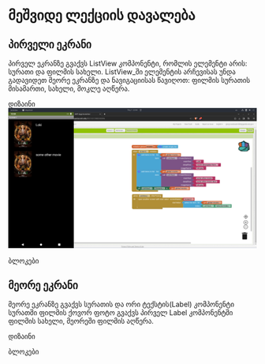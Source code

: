 # მეშვიდე ლექციის დავალება

## პირველი ეკრანი
პირველ ეკრანზე გვაქვს ListView კომპონენტი, რომლის ელემენტი არის: სურათი და ფილმის სახელი.
ListView_ში ელემენტის არჩევისას უნდა გადავიდეთ მეორე ეკრანზე და ნავიგაციისას წავიღოთ: ფილმის სურათის მისამართი, სახელი, მოკლე აღწერა.

დიზაინი
![Example Image](images/screen1.png)

ბლოკები

## მეორე ეკრანი
მეორე ეკრანზე გვაქვს სურათის და ორი ტექსტის(Label) კომპონენტი
სურათში ფილმის ქოვორ ფოტო გვაქვს პირველ Label კომპონენტში ფილმის სახელი, მეორეში ფილმის აღწერა.

დიზაინი

ბლოკები